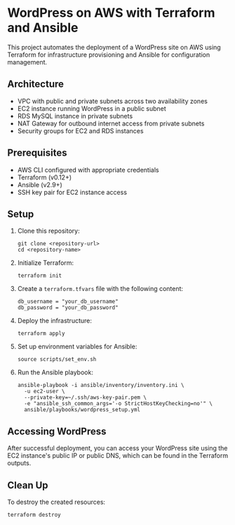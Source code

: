 # WordPress on AWS with Terraform and Ansible

This project automates the deployment of a WordPress site on AWS using Terraform for infrastructure provisioning and Ansible for configuration management.

## Architecture

- VPC with public and private subnets across two availability zones
- EC2 instance running WordPress in a public subnet
- RDS MySQL instance in private subnets
- NAT Gateway for outbound internet access from private subnets
- Security groups for EC2 and RDS instances

## Prerequisites

- AWS CLI configured with appropriate credentials
- Terraform (v0.12+)
- Ansible (v2.9+)
- SSH key pair for EC2 instance access

## Setup

1. Clone this repository:
   ```
   git clone <repository-url>
   cd <repository-name>
   ```

2. Initialize Terraform:
   ```
   terraform init
   ```

3. Create a `terraform.tfvars` file with the following content:
   ```
   db_username = "your_db_username"
   db_password = "your_db_password"
   ```

4. Deploy the infrastructure:
   ```
   terraform apply
   ```

5. Set up environment variables for Ansible:
   ```
   source scripts/set_env.sh
   ```

6. Run the Ansible playbook:
   ```
   ansible-playbook -i ansible/inventory/inventory.ini \ 
     -u ec2-user \
     --private-key=~/.ssh/aws-key-pair.pem \
     -e "ansible_ssh_common_args='-o StrictHostKeyChecking=no'" \
     ansible/playbooks/wordpress_setup.yml
   ```

## Accessing WordPress

After successful deployment, you can access your WordPress site using the EC2 instance's public IP or public DNS, which can be found in the Terraform outputs.

## Clean Up

To destroy the created resources:

```
terraform destroy
```